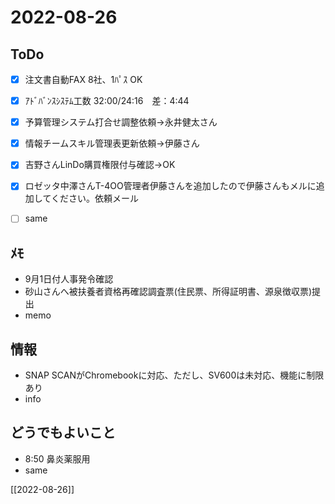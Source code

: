 # 2022-08-26

## ToDo
- [x] 注文書自動FAX 8社、1ﾊﾟｽ OK
- [x] ｱﾄﾞﾊﾞﾝｽｼｽﾃﾑ工数 32:00/24:16　差：4:44
- [x] 予算管理システム打合せ調整依頼→永井健太さん
- [x] 情報チームスキル管理表更新依頼→伊藤さん
- [x] 吉野さんLinDo購買権限付与確認→OK
- [x] ロゼッタ中澤さんT-4OO管理者伊藤さんを追加したので伊藤さんもメルに追加してください。依頼メール
- [ ] same


## ﾒﾓ
- 9月1日付人事発令確認
- 砂山さんへ被扶養者資格再確認調査票(住民票、所得証明書、源泉徴収票)提出
- memo


## 情報
- SNAP SCANがChromebookに対応、ただし、SV600は未対応、機能に制限あり
- info


## どうでもよいこと
- 8:50 鼻炎薬服用
- same


[[2022-08-26]]


